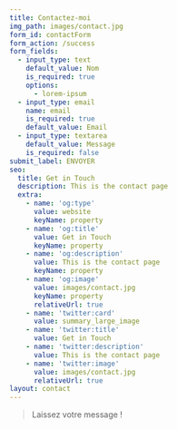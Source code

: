 ```yaml
---
title: Contactez-moi
img_path: images/contact.jpg
form_id: contactForm
form_action: /success
form_fields:
  - input_type: text
    default_value: Nom
    is_required: true
    options:
      - lorem-ipsum
  - input_type: email
    name: email
    is_required: true
    default_value: Email
  - input_type: textarea
    default_value: Message
    is_required: false
submit_label: ENVOYER
seo:
  title: Get in Touch
  description: This is the contact page
  extra:
    - name: 'og:type'
      value: website
      keyName: property
    - name: 'og:title'
      value: Get in Touch
      keyName: property
    - name: 'og:description'
      value: This is the contact page
      keyName: property
    - name: 'og:image'
      value: images/contact.jpg
      keyName: property
      relativeUrl: true
    - name: 'twitter:card'
      value: summary_large_image
    - name: 'twitter:title'
      value: Get in Touch
    - name: 'twitter:description'
      value: This is the contact page
    - name: 'twitter:image'
      value: images/contact.jpg
      relativeUrl: true
layout: contact
---
```

> Laissez votre message !
